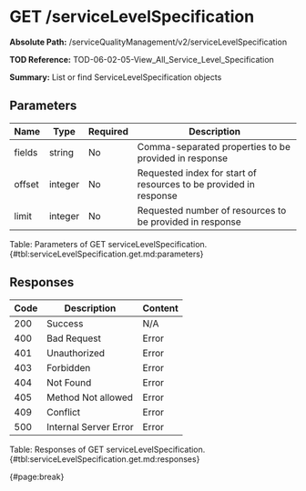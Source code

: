 <!--
    ATTENTION: This file was generated via gradle!
               Do NOT manually edit this file! Any such changes will be overwritten!
-->

# GET /serviceLevelSpecification

**Absolute Path:** /serviceQualityManagement/v2/serviceLevelSpecification

**TOD Reference:** TOD-06-02-05-View_All_Service_Level_Specification

**Summary:** List or find ServiceLevelSpecification objects

## Parameters

| Name | Type | Required | Description |
| ------ | ------ | --- | ------------ |
| fields | string | No | Comma-separated properties to be provided in response |
| offset | integer | No | Requested index for start of resources to be provided in response |
| limit | integer | No | Requested number of resources to be provided in response |

Table: Parameters of GET serviceLevelSpecification. {#tbl:serviceLevelSpecification.get.md:parameters}

## Responses

| Code | Description | Content |
|------|-------------|---------|
| 200 | Success | N/A |
| 400 | Bad Request | Error |
| 401 | Unauthorized | Error |
| 403 | Forbidden | Error |
| 404 | Not Found | Error |
| 405 | Method Not allowed | Error |
| 409 | Conflict | Error |
| 500 | Internal Server Error | Error |

Table: Responses of GET serviceLevelSpecification. {#tbl:serviceLevelSpecification.get.md:responses}

{#page:break}
